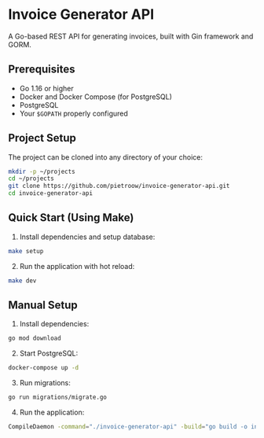 # Invoice Generator API

A Go-based REST API for generating invoices, built with Gin framework and GORM.

## Prerequisites

- Go 1.16 or higher
- Docker and Docker Compose (for PostgreSQL)
- PostgreSQL
- Your `$GOPATH` properly configured

## Project Setup

The project can be cloned into any directory of your choice:
```bash
mkdir -p ~/projects
cd ~/projects
git clone https://github.com/pietroow/invoice-generator-api.git
cd invoice-generator-api
```

## Quick Start (Using Make)

1. Install dependencies and setup database:
```bash
make setup
```

2. Run the application with hot reload:
```bash
make dev
```

## Manual Setup

1. Install dependencies:
```bash
go mod download
```

2. Start PostgreSQL:
```bash
docker-compose up -d
```

3. Run migrations:
```bash
go run migrations/migrate.go
```

4. Run the application:
```bash
CompileDaemon -command="./invoice-generator-api" -build="go build -o invoice-generator-api cmd/api/main.go"
```